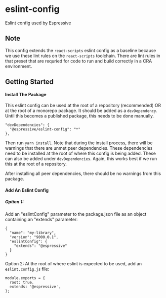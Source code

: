 # eslint-config

Eslint config used by Espressive

## Note

This config extends the `react-scripts` eslint config as a baseline because we use these lint rules on the `react-scripts` toolchain. There are lint rules in that preset that are requried for code to run and build correctly in a CRA environment.

## Getting Started

#### Install The Package

This eslint config can be used at the root of a repository (recommended) OR at the root of a monorepo package. It should be added as a `devDependency`. Until this becomes a published package, this needs to be done manually.

```
"devDependencies": {
  "@espressive/eslint-config": "*"
},
```

Then run `yarn install`. Note that during the install process, there will be warnings that there are unmet peer dependencies. These dependencies need to be installed at the root of where this config is being added. These can also be added under `devDependencies`. Again, this works best if we run this at the root of a repository.

After installing all peer dependencies, there should be no warnings from this package.

#### Add An Eslint Config

##### Option 1:

Add an "eslintConfig" parameter to the package.json file as an object containing an "extends" parameter:

```
{
  "name": "my-library",
  "version": "9000.0.1",
  "eslintConfig": {
    "extends": "@espressive"
  }
}
```

Option 2:
At the root of where eslint is expected to be used, add an `eslint.config.js` file:

```
module.exports = {
  root: true,
  extends: '@espressive',
};
```
